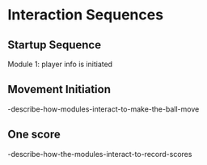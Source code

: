 # Interaction Sequences

## Startup Sequence

Module 1: player info is initiated
## Movement Initiation

-describe-how-modules-interact-to-make-the-ball-move

## One score

-describe-how-the-modules-interact-to-record-scores
